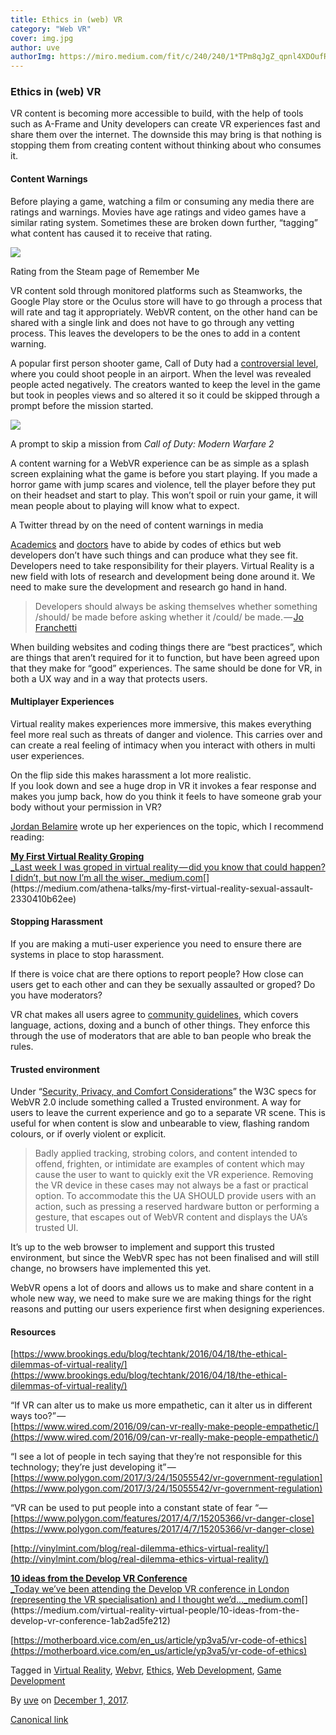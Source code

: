 ```yaml
---
title: Ethics in (web) VR
category: "Web VR"
cover: img.jpg
author: uve
authorImg: https://miro.medium.com/fit/c/240/240/1*TPm8qJgZ_qpnl4XDOufR4Q.jpeg
---
```


### Ethics in (web) VR

VR content is becoming more accessible to build, with the help of tools such as A-Frame and Unity developers can create VR experiences fast and share them over the internet. The downside this may bring is that nothing is stopping them from creating content without thinking about who consumes it.

#### Content Warnings

Before playing a game, watching a film or consuming any media there are ratings and warnings. Movies have age ratings and video games have a similar rating system. Sometimes these are broken down further, “tagging” what content has caused it to receive that rating.

![](https://cdn-images-1.medium.com/max/800/1*W2XWtCDy_MkWJQLqw3aJXA.png)

Rating from the Steam page of Remember Me

VR content sold through monitored platforms such as Steamworks, the Google Play store or the Oculus store will have to go through a process that will rate and tag it appropriately. WebVR content, on the other hand can be shared with a single link and does not have to go through any vetting process. This leaves the developers to be the ones to add in a content warning.

A popular first person shooter game, Call of Duty had a [controversial level](https://kotaku.com/that-time-call-of-duty-let-you-shoot-up-an-airport-1738376241), where you could shoot people in an airport. When the level was revealed people acted negatively. The creators wanted to keep the level in the game but took in peoples views and so altered it so it could be skipped through a prompt before the mission started.

![](https://cdn-images-1.medium.com/max/800/1*t3ARZDDaZqFKrQ8cVCz_Cw.jpeg)

A prompt to skip a mission from _Call of Duty: Modern Warfare 2_

A content warning for a WebVR experience can be as simple as a splash screen explaining what the game is before you start playing. If you made a horror game with jump scares and violence, tell the player before they put on their headset and start to play. This won’t spoil or ruin your game, it will mean people about to playing will know what to expect.

A Twitter thread by on the need of content warnings in media

[Academics](https://www.gold.ac.uk/research/ethics/) and [doctors](https://en.wikipedia.org/wiki/Medical_ethics) have to abide by codes of ethics but web developers don’t have such things and can produce what they see fit. Developers need to take responsibility for their players. Virtual Reality is a new field with lots of research and development being done around it. We need to make sure the development and research go hand in hand.

> Developers should always be asking themselves whether something /should/ be made before asking whether it /could/ be made. — [Jo Franchetti](https://medium.com/u/4cf7e97e494e)

When building websites and coding things there are “best practices”, which are things that aren’t required for it to function, but have been agreed upon that they make for “good” experiences. The same should be done for VR, in both a UX way and in a way that protects users.

#### Multiplayer Experiences

Virtual reality makes experiences more immersive, this makes everything feel more real such as threats of danger and violence. This carries over and can create a real feeling of intimacy when you interact with others in multi user experiences.

On the flip side this makes harassment a lot more realistic.   
If you look down and see a huge drop in VR it invokes a fear response and makes you jump back, how do you think it feels to have someone grab your body without your permission in VR?

[Jordan Belamire](https://medium.com/u/9159eadce969) wrote up her experiences on the topic, which I recommend reading:

[**My First Virtual Reality Groping**  
_Last week I was groped in virtual reality — did you know that could happen? I didn’t, but now I’m all the wiser._medium.com](https://medium.com/athena-talks/my-first-virtual-reality-sexual-assault-2330410b62ee "https://medium.com/athena-talks/my-first-virtual-reality-sexual-assault-2330410b62ee")[](https://medium.com/athena-talks/my-first-virtual-reality-sexual-assault-2330410b62ee)

#### Stopping Harassment

If you are making a muti-user experience you need to ensure there are systems in place to stop harassment.

If there is voice chat are there options to report people? How close can users get to each other and can they be sexually assaulted or groped? Do you have moderators?

VR chat makes all users agree to [community guidelines](https://vrchat.com/community), which covers language, actions, doxing and a bunch of other things. They enforce this through the use of moderators that are able to ban people who break the rules.

#### Trusted environment

Under “[Security, Privacy, and Comfort Considerations](https://w3c.github.io/webvr/spec/latest/#security)” the W3C specs for WebVR 2.0 include something called a Trusted environment. A way for users to leave the current experience and go to a separate VR scene. This is useful for when content is slow and unbearable to view, flashing random colours, or if overly violent or explicit.

> Badly applied tracking, strobing colors, and content intended to offend, frighten, or intimidate are examples of content which may cause the user to want to quickly exit the VR experience. Removing the VR device in these cases may not always be a fast or practical option. To accommodate this the UA SHOULD provide users with an action, such as pressing a reserved hardware button or performing a gesture, that escapes out of WebVR content and displays the UA’s trusted UI.

It’s up to the web browser to implement and support this trusted environment, but since the WebVR spec has not been finalised and will still change, no browsers have implemented this yet.

WebVR opens a lot of doors and allows us to make and share content in a whole new way, we need to make sure we are making things for the right reasons and putting our users experience first when designing experiences.

#### Resources

[https://www.brookings.edu/blog/techtank/2016/04/18/the-ethical-dilemmas-of-virtual-reality/](https://www.brookings.edu/blog/techtank/2016/04/18/the-ethical-dilemmas-of-virtual-reality/)

“If VR can alter us to make us more empathetic, can it alter us in different ways too?” —   
[https://www.wired.com/2016/09/can-vr-really-make-people-empathetic/](https://www.wired.com/2016/09/can-vr-really-make-people-empathetic/)

“I see a lot of people in tech saying that they’re not responsible for this technology; they’re just developing it” — [https://www.polygon.com/2017/3/24/15055542/vr-government-regulation](https://www.polygon.com/2017/3/24/15055542/vr-government-regulation)

“VR can be used to put people into a constant state of fear “— [https://www.polygon.com/features/2017/4/7/15205366/vr-danger-close](https://www.polygon.com/features/2017/4/7/15205366/vr-danger-close)

[http://vinylmint.com/blog/real-dilemma-ethics-virtual-reality/](http://vinylmint.com/blog/real-dilemma-ethics-virtual-reality/)

[**10 ideas from the Develop VR Conference**  
_Today we’ve been attending the Develop VR conference in London (representing the VR specialisation) and I thought we’d…_medium.com](https://medium.com/virtual-reality-virtual-people/10-ideas-from-the-develop-vr-conference-1ab2ad5fe212 "https://medium.com/virtual-reality-virtual-people/10-ideas-from-the-develop-vr-conference-1ab2ad5fe212")[](https://medium.com/virtual-reality-virtual-people/10-ideas-from-the-develop-vr-conference-1ab2ad5fe212)

[https://motherboard.vice.com/en_us/article/yp3va5/vr-code-of-ethics](https://motherboard.vice.com/en_us/article/yp3va5/vr-code-of-ethics)

Tagged in [Virtual Reality](https://medium.com/tag/virtual-reality), [Webvr](https://medium.com/tag/webvr), [Ethics](https://medium.com/tag/ethics), [Web Development](https://medium.com/tag/web-development), [Game Development](https://medium.com/tag/game-development)

By [uve](https://medium.com/@uveavanto) on [December 1, 2017](https://medium.com/p/e24770b1a5f1).

[Canonical link](https://medium.com/@uveavanto/ethics-in-web-vr-e24770b1a5f1)
